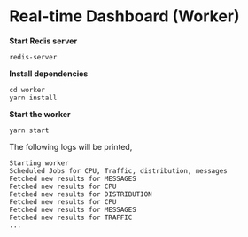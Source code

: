 # Real-time Dashboard (Worker)

**Start Redis server**

```
redis-server
```

**Install dependencies**

```
cd worker
yarn install
```

**Start the worker**

```
yarn start
```

The following logs will be printed,

```
Starting worker
Scheduled Jobs for CPU, Traffic, distribution, messages
Fetched new results for MESSAGES
Fetched new results for CPU
Fetched new results for DISTRIBUTION
Fetched new results for CPU
Fetched new results for MESSAGES
Fetched new results for TRAFFIC
...
```
